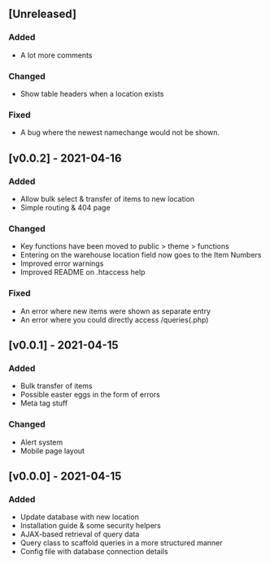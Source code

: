 ## [Unreleased]

### Added

- A lot more comments

### Changed

- Show table headers when a location exists

### Fixed

- A bug where the newest namechange would not be shown.

## [v0.0.2] - 2021-04-16

### Added

- Allow bulk select & transfer of items to new location
- Simple routing & 404 page

### Changed

- Key functions have been moved to public > theme > functions
- Entering on the warehouse location field now goes to the Item Numbers
- Improved error warnings
- Improved README on .htaccess help

### Fixed

- An error where new items were shown as separate entry
- An error where you could directly access /queries(.php)

## [v0.0.1] - 2021-04-15

### Added

- Bulk transfer of items
- Possible easter eggs in the form of errors
- Meta tag stuff

### Changed

- Alert system
- Mobile page layout

## [v0.0.0] - 2021-04-15

### Added

- Update database with new location
- Installation guide & some security helpers
- AJAX-based retrieval of query data
- Query class to scaffold queries in a more structured manner
- Config file with database connection details